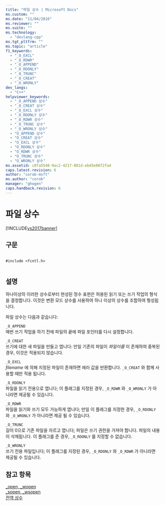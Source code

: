 ```yaml
---
title: "파일 상수 | Microsoft Docs"
ms.custom: ""
ms.date: "11/04/2016"
ms.reviewer: ""
ms.suite: ""
ms.technology: 
  - "devlang-cpp"
ms.tgt_pltfrm: ""
ms.topic: "article"
f1_keywords: 
  - "_O_EXCL"
  - "_O_RDWR"
  - "_O_APPEND"
  - "_O_RDONLY"
  - "_O_TRUNC"
  - "_O_CREAT"
  - "_O_WRONLY"
dev_langs: 
  - "C++"
helpviewer_keywords: 
  - "_O_APPEND 상수"
  - "_O_CREAT 상수"
  - "_O_EXCL 상수"
  - "_O_RDONLY 상수"
  - "_O_RDWR 상수"
  - "_O_TRUNC 상수"
  - "_O_WRONLY 상수"
  - "O_APPEND 상수"
  - "O_CREAT 상수"
  - "O_EXCL 상수"
  - "O_RDONLY 상수"
  - "O_RDWR 상수"
  - "O_TRUNC 상수"
  - "O_WRONLY 상수"
ms.assetid: c8fa5548-9ac2-4217-801d-eb45e86f2fa4
caps.latest.revision: 6
author: "corob-msft"
ms.author: "corob"
manager: "ghogen"
caps.handback.revision: 6
---
```

# 파일 상수
[!INCLUDE[vs2017banner](../assembler/inline/includes/vs2017banner.md)]

## 구문  
  
```  
  
#include <fcntl.h>  
  
```  
  
## 설명  
 하나이상의 이러한 상수로부터 현성된 정수 표현은 허용된 읽기 또는 쓰기 작업의 형식을 결정합니다.  이것은 변환 모드 상수를 사용하여 하나 이상의 상수를 조합하여 형성됩니다.  
  
 파일 상수는 다음과 같습니다:  
  
 `_O_APPEND`  
 매번 쓰기 작업을 하기 전에 파일의 끝에 파일 포인터를 다시 설정합니다.  
  
 `_O_CREAT`  
 쓰기에 대한 새 파일을 만들고 엽니다: 만일 기존의 파일이 *파일이름* 이 존재하여 중복된 경우, 이것은 적용되지 않습니다.  
  
 `_O_EXCL`  
 *filename* 에 의해 지정된 파일이 존재하면 에러 값을 반환합니다.  `_O_CREAT` 와 함께 사용할 때만 적용 됩니다.  
  
 `_O_RDONLY`  
 파일을 읽기 전용으로 엽니다; 이 플래그를 지정된 경우, `_O_RDWR` 와 `_O_WRONLY` 가 아니라면 제공될 수 있습니다.  
  
 `_O_RDWR`  
 파일을 읽기와 쓰기 모두 가능하게 엽니다; 만일 이 플래그를 지정한 경우, `_O_RDONLY` 와 `_O_WRONLY` 가 아니라면 제공 될 수 있습니다.  
  
 `_O_TRUNC`  
 길이 0으로 기존 파일을 자르고 엽니다; 파일은 쓰기 권한을 가져야 합니다.  파일의 내용이 삭제됩니다.  이 플래그를 준 경우, `_O_RDONLY` 를 지정할 수 없습니다.  
  
 `_O_WRONLY`  
 쓰기 전용 파일입니다; 이 플래그를 지정된 경우, `_O_RDONLY` 와 `_O_RDWR` 가 아니라면 제공될 수 있습니다.  
  
## 참고 항목  
 [\_open, \_wopen](../c-runtime-library/reference/open-wopen.md)   
 [\_sopen, \_wsopen](../c-runtime-library/reference/sopen-wsopen.md)   
 [전역 상수](../c-runtime-library/global-constants.md)